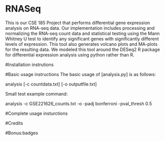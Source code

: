 # RNASeq
This is our CSE 185 Project that performs differential gene expression analysis on RNA-seq data. Our implementation includes processing and normalizing the RNA-seq count data and statistical testing using the Mann Whitney U test to identify any significant genes with significantly different levels of expression. This tool also generates volcano plots and MA-plots for the resulting data. We modeled this tool around the DESeq2 R package for differential expression analysis using python rather than R.

#Installation instrutions

#Basic usage instructions
The basic usage of [analysis.py] is as follows:

analysis [-c countdata.txt] [-o outputfile.txt]

Small test example command:

analysis -c GSE221626_counts.txt -o -padj bonferroni -pval_thresh 0.5

#Complete usage insturctions

#Credits

#Bonus:badges